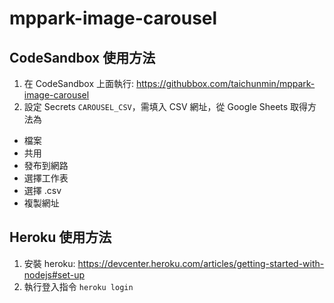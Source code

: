 # mppark-image-carousel

## CodeSandbox 使用方法

1. 在 CodeSandbox 上面執行: <https://githubbox.com/taichunmin/mppark-image-carousel>
2. 設定 Secrets `CAROUSEL_CSV`，需填入 CSV 網址，從 Google Sheets 取得方法為
  - 檔案
  - 共用
  - 發布到網路
  - 選擇工作表
  - 選擇 .csv
  - 複製網址

## Heroku 使用方法

1. 安裝 heroku: <https://devcenter.heroku.com/articles/getting-started-with-nodejs#set-up>
2. 執行登入指令 `heroku login`